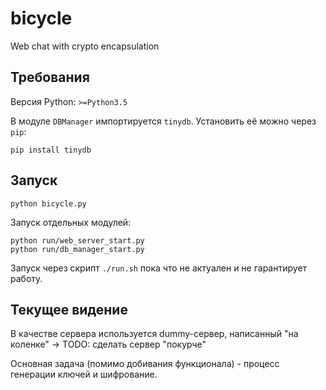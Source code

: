 # bicycle
Web chat with crypto encapsulation

## Требования
Версия Python: `>=Python3.5`

В модуле `DBManager` импортируется `tinydb`. Установить её можно через `pip`:
```
pip install tinydb
```

## Запуск
```
python bicycle.py
```

Запуск отдельных модулей:
```
python run/web_server_start.py
python run/db_manager_start.py
```

Запуск через скрипт `./run.sh` пока что не актуален и не гарантирует работу.


## Текущее видение
В качестве сервера используется dummy-сервер, написанный "на коленке"
-> TODO: сделать сервер "покурче"

Основная задача (помимо добивания функционала) - процесс генерации ключей и шифрование.
